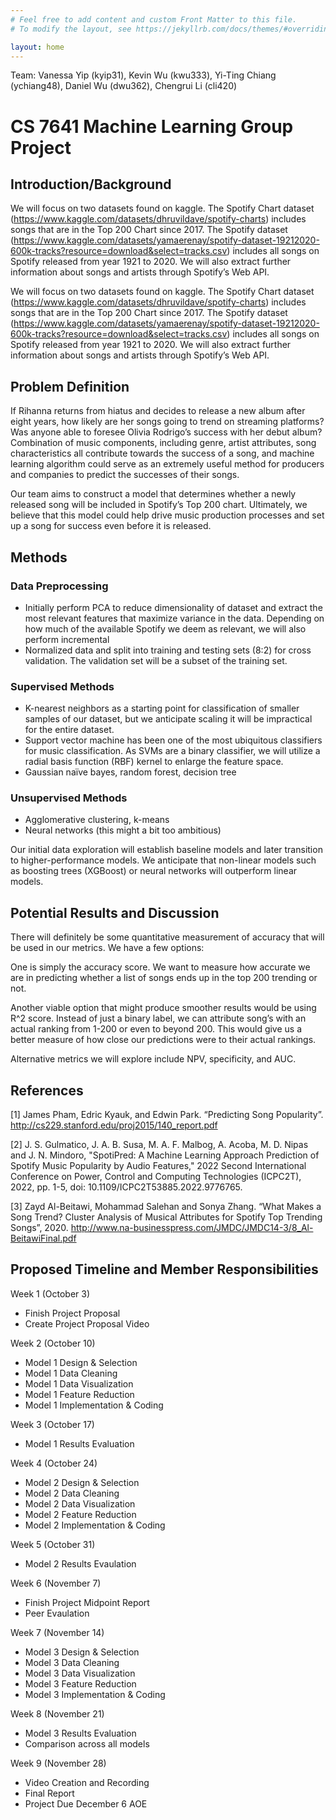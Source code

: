 ```yaml
---
# Feel free to add content and custom Front Matter to this file.
# To modify the layout, see https://jekyllrb.com/docs/themes/#overriding-theme-defaults

layout: home
---
```


Team: Vanessa Yip (kyip31), Kevin Wu (kwu333), Yi-Ting Chiang (ychiang48), Daniel Wu (dwu362), Chengrui Li (cli420)

# CS 7641 Machine Learning Group Project

## Introduction/Background
We will focus on two datasets found on kaggle. The Spotify Chart dataset (https://www.kaggle.com/datasets/dhruvildave/spotify-charts) includes songs that are in the Top 200 Chart since 2017. The Spotify dataset (https://www.kaggle.com/datasets/yamaerenay/spotify-dataset-19212020-600k-tracks?resource=download&select=tracks.csv) includes all songs on Spotify released from year 1921 to 2020. We will also extract further information about songs and artists through Spotify’s Web API. 

We will focus on two datasets found on kaggle. The Spotify Chart dataset (https://www.kaggle.com/datasets/dhruvildave/spotify-charts) includes songs that are in the Top 200 Chart since 2017. The Spotify dataset (https://www.kaggle.com/datasets/yamaerenay/spotify-dataset-19212020-600k-tracks?resource=download&select=tracks.csv) includes all songs on Spotify released from year 1921 to 2020. We will also extract further information about songs and artists through Spotify’s Web API. 

## Problem Definition
If Rihanna returns from hiatus and decides to release a new album after eight years, how likely are her songs going to trend on streaming platforms? Was anyone able to foresee Olivia Rodrigo’s success with her debut album? Combination of music components, including genre, artist attributes, song characteristics all contribute towards the success of a song, and machine learning algorithm could serve as an extremely useful method for producers and companies to predict the successes of their songs.  

Our team aims to construct a model that determines whether a newly released song will be included in Spotify’s Top 200 chart. Ultimately, we believe that this model could help drive music production processes and set up a song for success even before it is released. 

## Methods
### Data Preprocessing  
- Initially perform PCA to reduce dimensionality of dataset and extract the most relevant features that maximize variance in the data. Depending on how much of the available Spotify we deem as relevant, we will also perform incremental  
- Normalized data and split into training and testing sets (8:2) for cross validation. The validation set will be a subset of the training set. 

### Supervised Methods  
- K-nearest neighbors as a starting point for classification of smaller samples of our dataset, but we anticipate scaling it will be impractical for the entire dataset.  
- Support vector machine has been one of the most ubiquitous classifiers for music classification. As SVMs are a binary classifier, we will utilize a radial basis function (RBF) kernel to enlarge the feature space.  
- Gaussian naïve bayes, random forest, decision tree 

### Unsupervised Methods  
- Agglomerative clustering, k-means  
- Neural networks (this might a bit too ambitious) 

Our initial data exploration will establish baseline models and later transition to higher-performance models. We anticipate that non-linear models such as boosting trees (XGBoost) or neural networks will outperform linear models. 

## Potential Results and Discussion
There will definitely be some quantitative measurement of accuracy that will be used in our metrics. We have a few options: 

One is simply the accuracy score. We want to measure how accurate we are in predicting whether a list of songs ends up in the top 200 trending or not. 

Another viable option that might produce smoother results would be using R^2 score. Instead of just a binary label, we can attribute song’s with an actual ranking from 1-200 or even to beyond 200. This would give us a better measure of how close our predictions were to their actual rankings. 

Alternative metrics we will explore include NPV, specificity, and AUC. 

## References
[1] James Pham, Edric Kyauk, and Edwin Park. “Predicting Song Popularity”. http://cs229.stanford.edu/proj2015/140_report.pdf 

[2] J. S. Gulmatico, J. A. B. Susa, M. A. F. Malbog, A. Acoba, M. D. Nipas and J. N. Mindoro, "SpotiPred: A Machine Learning Approach Prediction of Spotify Music Popularity by Audio Features," 2022 Second International Conference on Power, Control and Computing Technologies (ICPC2T), 2022, pp. 1-5, doi: 10.1109/ICPC2T53885.2022.9776765. 

[3] Zayd Al-Beitawi, Mohammad Salehan and Sonya Zhang. “What Makes a Song Trend? Cluster Analysis of Musical Attributes for Spotify Top Trending Songs”, 2020. http://www.na-businesspress.com/JMDC/JMDC14-3/8_Al-BeitawiFinal.pdf 

## Proposed Timeline and Member Responsibilities

Week 1 (October 3)
- Finish Project Proposal
- Create Project Proposal Video

Week 2 (October 10)
- Model 1 Design & Selection
- Model 1 Data Cleaning
- Model 1 Data Visualization
- Model 1 Feature Reduction
- Model 1 Implementation & Coding

Week 3 (October 17)
- Model 1 Results Evaluation

Week 4 (October 24)
- Model 2 Design & Selection
- Model 2 Data Cleaning
- Model 2 Data Visualization
- Model 2 Feature Reduction
- Model 2 Implementation & Coding

Week 5 (October 31)
- Model 2 Results Evaulation

Week 6 (November 7)
- Finish Project Midpoint Report
- Peer Evaulation

Week 7 (November 14)
- Model 3 Design & Selection
- Model 3 Data Cleaning
- Model 3 Data Visualization
- Model 3 Feature Reduction
- Model 3 Implementation & Coding

Week 8 (November 21)
- Model 3 Results Evaluation
- Comparison across all models

Week 9 (November 28)
- Video Creation and Recording
- Final Report
- Project Due December 6 AOE
